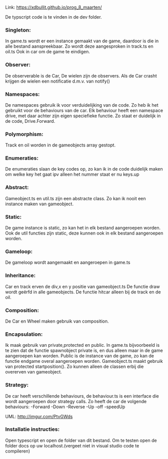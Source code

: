 Link: https://xdbullit.github.io/prog_8_maarten/

De typscript code is te vinden in de dev folder.

### Singleton:
In game.ts wordt er een instance gemaakt van de game, daardoor is die in alle bestand aanspreekbaar.
Zo wordt deze aangesproken in track.ts en oil.ts 
Ook in car om de game te eindigen.

### Observer:
De observerable is de Car, De wielen zijn de observers. Als de Car crasht krijgen de wielen een notificatie d.m.v. van notify()

### Namespaces:
De namespaces gebruik ik voor verduidelijking van de code. Zo heb ik het gebruikt voor de behaviours van de car. Elk behaviour heeft een namespace drive, met daar achter zijn eigen speciefieke functie. Zo staat er duidelijk in de code, Drive.Forward. 

### Polymorphism:
Track en oil worden in de gameobjects array gestopt.

### Enumeraties:
De enumeraties slaan de key codes op, zo kan ik in de code duidelijk maken om welke key het gaat ipv alleen het nummer staat er nu keys.up 

### Abstract:
Gameobject.ts en util.ts zijn een abstracte class. Zo kan ik nooit een instance maken van gameobject.

### Static:
De game instance is static, zo kan het in elk bestand aangeroepen worden.
Ook de util functies zijn static, deze kunnen ook in elk bestand aangeroepen worden.

### Gameloop:
De gameloop wordt aangemaakt en aangeroepen in game.ts

### Inheritance: 
Car en track erven de div,x en y positie van gameobject.ts
De functie draw wordt geërfd in alle gameobjects. De functie hitcar alleen bij de track en de oil.

### Composition:
De Car en Wheel maken gebruik van composition.

### Encapsulation:
Ik maak gebruik van private,protected en public. In game.ts bijvoorbeeld is te zien dat de functie spawnobject private is, en dus alleen maar in de game aangeroepen kan worden. Public is de instance van de game, zo kan de functie endgame overal aangeroepen worden.
Gameobject.ts maakt gebruik van protected startposition(). Zo kunnen alleen de classen erbij die overerven van gameobject.

### Strategy:
De car heeft verschillende behaviours, de behaviour.ts is een interface die wordt aangeroepen door strategy calls. 
Zo heeft de car de volgende behaviours:
-Forward
-Down
-Reverse
-Up
-off
-speedUp

UML: http://imgur.com/PtvGWds

### Installatie instructies:

Open typescript en open de folder van dit bestand. 
Om te testen open de folder docs op uw localhost.(vergeet niet in visual studio code te compileren)